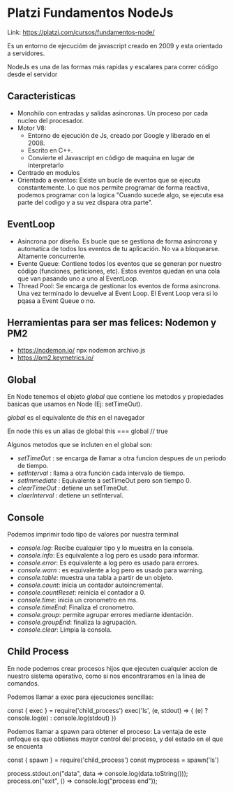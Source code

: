 # Platzi Fundamentos NodeJs

Link: https://platzi.com/cursos/fundamentos-node/

Es un entorno de ejecucióm de javascript creado en 2009 y esta orientado a servidores.

NodeJs es una de las formas más rapidas y escalares para correr código desde el servidor

## Caracteristicas

- Monohilo con entradas y salidas asincronas. Un proceso por cada nucleo del procesador.
- Motor V8:
  - Entorno de ejecución de Js, creado por Google y liberado en el 2008.
  - Escrito en C++.
  - Convierte el Javascript en código de maquina en lugar de interpretarlo
- Centrado en modulos
- Orientado a eventos: Existe un bucle de eventos que se ejecuta constantemente. Lo que nos permite programar de forma reactiva, podemos programar con la logica "Cuando sucede algo, se ejecuta esa parte del codigo y a su vez dispara otra parte".

## EventLoop

- Asincrona por diseño. Es bucle que se gestiona de forma asincrona y automatica de todos los eventos de tu aplicación. No va a bloquearse. Altamente concurrente.
- Evente Queue: Contiene todos los eventos que se generan por nuestro código (funciones, peticiones, etc). Estos eventos quedan en una cola que van pasando uno a uno al EventLoop.
- Thread Pool: Se encarga de gestionar los eventos de forma asincrona. Una vez terminado lo devuelve al Event Loop. El Event Loop vera si lo pqasa a Event Queue o no.

## Herramientas para ser mas felices: Nodemon y PM2

- https://nodemon.io/   npx nodemon archivo.js
- https://pm2.keymetrics.io/

## Global

En Node tenemos el objeto *global* que contiene los metodos y propiedades basicas que usamos en Node (Ej: setTimeOut).

*global* es el equivalente de *this* en el navegador

En node this es un alias de global
  this === global // true

Algunos metodos que se incluten en el global son:

- *setTimeOut* : se encarga de llamar a otra funcion despues de un periodo de tiempo.
- *setInterval* : llama a otra función cada intervalo de tiempo.
- *setImmediate* : Equivalente a setTimeOut pero son tiempo 0.
- *clearTimeOut* : detiene un setTimeOut.
- *claerInterval* : detiene un setInterval.

## Console

Podemos imprimir todo tipo de valores por nuestra terminal

- *console.log*:  Recibe cualquier tipo y lo muestra en la consola.
- *console.info*: Es equivalente a log pero es usado para informar.
- *console.error*: Es equivalente a log pero es usado para errores.
- *console.warn* : es equivalente a log pero es usado para warning.
- *console.table*: muestra una tabla a partir de un objeto.
- *console.count*: inicia un contador autoincremental.
- *console.countReset*: reinicia el contador a 0.
- *console.time*: inicia un cronometro en ms.
- *console.timeEnd*: Finaliza el cronometro.
- *console.group*: permite agrupar errores mediante identación.
- *console.groupEnd*: finaliza la agrupación.
- *console.clear*: Limpia la consola.

## Child Process

En node podemos crear procesos hijos que ejecuten cualquier accion de nuestro sistema operativo, como si nos encontraramos en la linea de comandos.

Podemos llamar a exec para ejecuciones sencillas:

const { exec } = require('child_process')
exec('ls', (e, stdout) => {
    (e) ?
    console.log(e) :
    console.log(stdout)
})

Podemos llamar a spawn para obtener el proceso: La ventaja de este enfoque es que obtienes mayor control del proceso, y del estado en el que se encuenta

const { spawn } = require('child_process')
const myprocess = spawn('ls')

process.stdout.on("data", data => console.log(data.toString()));
process.on("exit", () => console.log("process end"));
